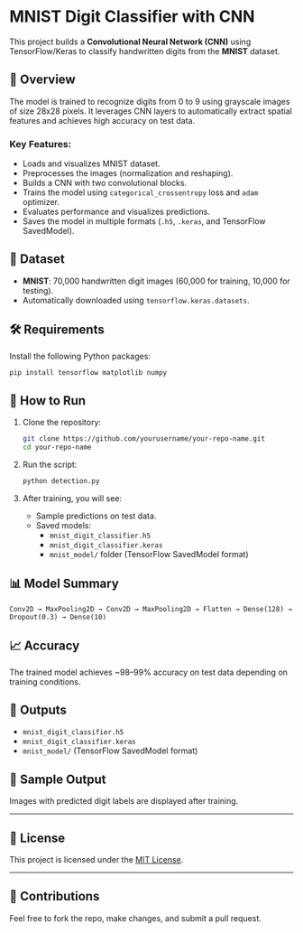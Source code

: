 # MNIST Digit Classifier with CNN

This project builds a **Convolutional Neural Network (CNN)** using TensorFlow/Keras to classify handwritten digits from the **MNIST** dataset.

## 🧠 Overview

The model is trained to recognize digits from 0 to 9 using grayscale images of size 28x28 pixels. It leverages CNN layers to automatically extract spatial features and achieves high accuracy on test data.

### Key Features:
- Loads and visualizes MNIST dataset.
- Preprocesses the images (normalization and reshaping).
- Builds a CNN with two convolutional blocks.
- Trains the model using `categorical_crossentropy` loss and `adam` optimizer.
- Evaluates performance and visualizes predictions.
- Saves the model in multiple formats (`.h5`, `.keras`, and TensorFlow SavedModel).

## 🧪 Dataset

- **MNIST**: 70,000 handwritten digit images (60,000 for training, 10,000 for testing).
- Automatically downloaded using `tensorflow.keras.datasets`.

## 🛠️ Requirements

Install the following Python packages:

```bash
pip install tensorflow matplotlib numpy
```

## 🚀 How to Run

1. Clone the repository:
   ```bash
   git clone https://github.com/yourusername/your-repo-name.git
   cd your-repo-name
   ```

2. Run the script:
   ```bash
   python detection.py
   ```

3. After training, you will see:
   - Sample predictions on test data.
   - Saved models:
     - `mnist_digit_classifier.h5`
     - `mnist_digit_classifier.keras`
     - `mnist_model/` folder (TensorFlow SavedModel format)

## 📊 Model Summary

```
Conv2D → MaxPooling2D → Conv2D → MaxPooling2D → Flatten → Dense(128) → Dropout(0.3) → Dense(10)
```

## 📈 Accuracy

The trained model achieves ~98–99% accuracy on test data depending on training conditions.

## 📁 Outputs

- `mnist_digit_classifier.h5`
- `mnist_digit_classifier.keras`
- `mnist_model/` (TensorFlow SavedModel format)

## 📸 Sample Output

Images with predicted digit labels are displayed after training.

---

## 🔖 License

This project is licensed under the [MIT License](LICENSE).

---

## 🤝 Contributions

Feel free to fork the repo, make changes, and submit a pull request.
